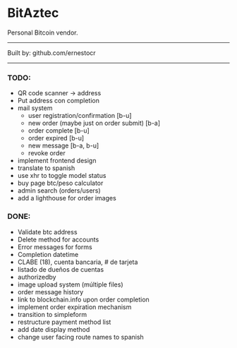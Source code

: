 # BitAztec

Personal Bitcoin vendor.

---

Built by: github.com/ernestocr

---

### TODO:

- QR code scanner -> address
- Put address con completion
- mail system
  - user registration/confirmation [b-u]
  - new order (maybe just on order submit) [b-a]
  - order complete [b-u]
  - order expired [b-u]
  - new message [b-a, b-u]
  - revoke order
- implement frontend design
- translate to spanish
- use xhr to toggle model status
- buy page btc/peso calculator
- admin search (orders/users)
- add a lighthouse for order images

### DONE:

* Validate btc address
* Delete method for accounts
* Error messages for forms
* Completion datetime
* CLABE (18), cuenta bancaria, # de tarjeta
* listado de dueños de cuentas
* authorizedby
* image upload system (múltiple files)
* order message history
* link to blockchain.info upon order completion
* implement order expiration mechanism
* transition to simpleform
* restructure payment method list
* add date display method
* change user facing route names to spanish


